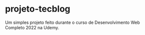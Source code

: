 # projeto-tecblog

Um simples projeto feito durante o curso de Desenvolvimento Web Completo 2022 na Udemy.
